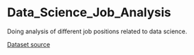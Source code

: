 # Data_Science_Job_Analysis

Doing analysis of different job positions related to data science.

[Dataset source](https://www.kaggle.com/datasets/lukebarousse/data-analyst-job-postings-google-search/code)

